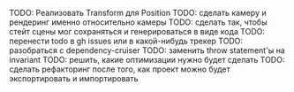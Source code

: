 TODO: Реализовать Transform для Position
TODO: сделать камеру и рендеринг именно относительно камеры
TODO: сделать так, чтобы стейт сцены мог сохраняться и генерироваться в виде кода
TODO: перенести todo в gh issues или в какой-нибудь трекер
TODO: разобраться с dependency-cruiser
TODO: заменить throw statement'ы на invariant
TODO: решить, какие оптимизации нужно будет сделать
TODO: сделать рефакторинг после того, как проект можно будет экспортировать и импортировать
